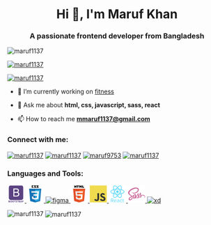 <h1 align="center">Hi 👋, I'm Maruf Khan</h1>
<h3 align="center">A passionate frontend developer from Bangladesh</h3>

<p align="left"> <img src="https://komarev.com/ghpvc/?username=maruf1137&label=Profile%20views&color=0e75b6&style=flat" alt="maruf1137" /> </p>

<p align="left"> <a href="https://github.com/ryo-ma/github-profile-trophy"><img src="https://github-profile-trophy.vercel.app/?username=maruf1137" alt="maruf1137" /></a> </p>

<p align="left"> <a href="https://twitter.com/maruf1137" target="blank"><img src="https://img.shields.io/twitter/follow/maruf1137?logo=twitter&style=for-the-badge" alt="maruf1137" /></a> </p>

- 🔭 I’m currently working on [fitness](https://fitness-v1.netlify.app/)

- 💬 Ask me about **html, css, javascript, sass, react**

- 📫 How to reach me **mmaruf1137@gmail.com**

<h3 align="left">Connect with me:</h3>
<p align="left">
<a href="https://codepen.io/maruf1137" target="blank"><img align="center" src="https://raw.githubusercontent.com/rahuldkjain/github-profile-readme-generator/master/src/images/icons/Social/codepen.svg" alt="maruf1137" height="30" width="40" /></a>
<a href="https://twitter.com/maruf1137" target="blank"><img align="center" src="https://raw.githubusercontent.com/rahuldkjain/github-profile-readme-generator/master/src/images/icons/Social/twitter.svg" alt="maruf1137" height="30" width="40" /></a>
<a href="https://fb.com/maruf9753" target="blank"><img align="center" src="https://raw.githubusercontent.com/rahuldkjain/github-profile-readme-generator/master/src/images/icons/Social/facebook.svg" alt="maruf9753" height="30" width="40" /></a>
<a href="https://instagram.com/maruf1137" target="blank"><img align="center" src="https://raw.githubusercontent.com/rahuldkjain/github-profile-readme-generator/master/src/images/icons/Social/instagram.svg" alt="maruf1137" height="30" width="40" /></a>
</p>

<h3 align="left">Languages and Tools:</h3>
<p align="left"> <a href="https://getbootstrap.com" target="_blank"> <img src="https://raw.githubusercontent.com/devicons/devicon/master/icons/bootstrap/bootstrap-plain-wordmark.svg" alt="bootstrap" width="40" height="40"/> </a> <a href="https://www.w3schools.com/css/" target="_blank"> <img src="https://raw.githubusercontent.com/devicons/devicon/master/icons/css3/css3-original-wordmark.svg" alt="css3" width="40" height="40"/> </a> <a href="https://www.figma.com/" target="_blank"> <img src="https://www.vectorlogo.zone/logos/figma/figma-icon.svg" alt="figma" width="40" height="40"/> </a> <a href="https://www.w3.org/html/" target="_blank"> <img src="https://raw.githubusercontent.com/devicons/devicon/master/icons/html5/html5-original-wordmark.svg" alt="html5" width="40" height="40"/> </a> <a href="https://developer.mozilla.org/en-US/docs/Web/JavaScript" target="_blank"> <img src="https://raw.githubusercontent.com/devicons/devicon/master/icons/javascript/javascript-original.svg" alt="javascript" width="40" height="40"/> </a> <a href="https://reactjs.org/" target="_blank"> <img src="https://raw.githubusercontent.com/devicons/devicon/master/icons/react/react-original-wordmark.svg" alt="react" width="40" height="40"/> </a> <a href="https://sass-lang.com" target="_blank"> <img src="https://raw.githubusercontent.com/devicons/devicon/master/icons/sass/sass-original.svg" alt="sass" width="40" height="40"/> </a> <a href="https://www.adobe.com/products/xd.html" target="_blank"> <img src="https://cdn.worldvectorlogo.com/logos/adobe-xd.svg" alt="xd" width="40" height="40"/> </a> </p>

<p><img align="left" src="https://github-readme-stats.vercel.app/api/top-langs?username=maruf1137&show_icons=true&locale=en&layout=compact" alt="maruf1137" /></p>

<p>&nbsp;<img align="center" src="https://github-readme-stats.vercel.app/api?username=maruf1137&show_icons=true&locale=en" alt="maruf1137" /></p>

